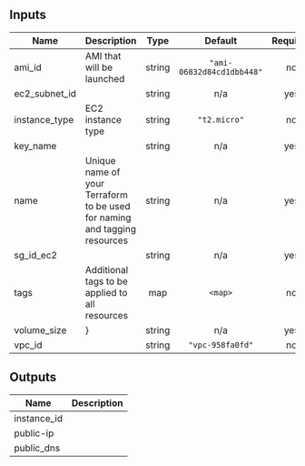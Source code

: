 ## Inputs

| Name | Description | Type | Default | Required |
|------|-------------|:----:|:-----:|:-----:|
| ami\_id | AMI that will be launched | string | `"ami-06832d84cd1dbb448"` | no |
| ec2\_subnet\_id |  | string | n/a | yes |
| instance\_type | EC2 instance type | string | `"t2.micro"` | no |
| key\_name |  | string | n/a | yes |
| name | Unique name of your Terraform  to be used for naming and tagging resources | string | n/a | yes |
| sg\_id\_ec2 |  | string | n/a | yes |
| tags | Additional tags to be applied to all resources | map | `<map>` | no |
| volume\_size | } | string | n/a | yes |
| vpc\_id |  | string | `"vpc-958fa0fd"` | no |

## Outputs

| Name | Description |
|------|-------------|
| instance\_id |  |
| public-ip |  |
| public\_dns |  |

